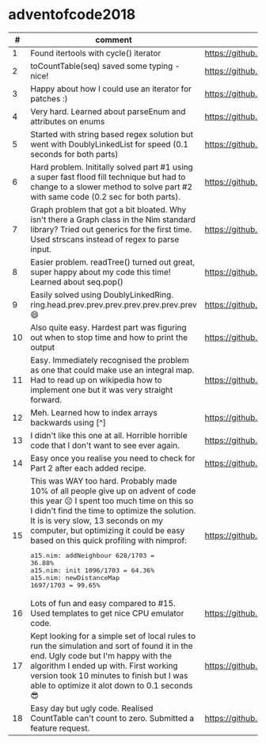 # adventofcode2018

| #     | comment                                                                          |   |
|-------|----------------------------------------------------------------------------------------------------------------|---|
| 1 | Found itertools with cycle() iterator                                                                          | https://github.com/filipux/adventofcode2018/blob/master/a01.nim  |
| 2 | toCountTable(seq) saved some typing - nice!                                                                    | https://github.com/filipux/adventofcode2018/blob/master/a02.nim  |
| 3 | Happy about how I could use an iterator for patches :)                                                         | https://github.com/filipux/adventofcode2018/blob/master/a03.nim  |
| 4 | Very hard. Learned about parseEnum[]() and attributes on enums                                                 | https://github.com/filipux/adventofcode2018/blob/master/a04.nim  |
| 5 | Started with string based regex solution but went with DoublyLinkedList for speed (0.1 seconds for both parts) | https://github.com/filipux/adventofcode2018/blob/master/a05.nim  |
| 6 | Hard problem. Inititally solved part #1 using a super fast flood fill technique but had to change to a slower method to solve part #2 with same code (0.2 sec for both parts).  | https://github.com/filipux/adventofcode2018/blob/master/a06.nim  |
| 7 | Graph problem that got a bit bloated. Why isn't there a Graph class in the Nim standard library? Tried out generics for the first time. Used strscans instead of regex to parse input. | https://github.com/filipux/adventofcode2018/blob/master/a07.nim  |
| 8 | Easier problem. readTree() turned out great, super happy about my code this time! Learned about seq.pop()| https://github.com/filipux/adventofcode2018/blob/master/a08.nim  |
| 9 | Easily solved using DoublyLinkedRing. ring.head.prev.prev.prev.prev.prev.prev.prev 😄| https://github.com/filipux/adventofcode2018/blob/master/a09.nim  |
| 10 | Also quite easy. Hardest part was figuring out when to stop time and how to print the output| https://github.com/filipux/adventofcode2018/blob/master/a10.nim  |
| 11 | Easy. Immediately recognised the problem as one that could make use an integral map. Had to read up on wikipedia how to implement one but it was very straight forward. | https://github.com/filipux/adventofcode2018/blob/master/a11.nim  |
| 12 | Meh. Learned how to index arrays backwards using [^] | https://github.com/filipux/adventofcode2018/blob/master/a12.nim  |
| 13 | I didn't like this one at all. Horrible horrible code that I don't want to see ever again. | https://github.com/filipux/adventofcode2018/blob/master/a13.nim  |
| 14 | Easy once you realise you need to check for Part 2 after each added recipe. | https://github.com/filipux/adventofcode2018/blob/master/a14.nim  |
| 15 | This was WAY too hard. Probably made 10% of all people give up on advent of code this year ☹️ I spent too much time on this so I didn't find the time to optimize the solution. It is is very slow, 13 seconds on my computer,  but optimizing it could be easy based on this quick profiling with nimprof: <pre>a15.nim: addNeighbour 628/1703 = 36.88%<br/>a15.nim: init 1096/1703 = 64.36%<br/>a15.nim: newDistanceMap 1697/1703 = 99.65%</pre>| https://github.com/filipux/adventofcode2018/blob/master/a15.nim  |
| 16 | Lots of fun and easy compared to #15. Used templates to get nice CPU emulator code. | https://github.com/filipux/adventofcode2018/blob/master/a16.nim  |
| 17 | Kept looking for a simple set of local rules to run the simulation and sort of found it in the end. Ugly code but I'm happy with the algorithm I ended up with. First working version took 10 minutes to finish but I was able to optimize it alot down to 0.1 seconds 😎 | https://github.com/filipux/adventofcode2018/blob/master/a17.nim  |
| 18 | Easy day but ugly code. Realised CountTable can't count to zero. Submitted a feature request. | https://github.com/filipux/adventofcode2018/blob/master/a18.nim  |
